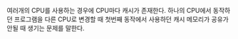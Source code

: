 여러개의 CPU를 사용하는 경우에 CPU마다 캐시가 존재한다. 
하나의 CPU에서 동작하던 프로그램을 다른 CPU로 변경할 때 첫번째 동작에서 사용하던 캐시 메모리가 공유가 안될 때 생기는 문제를 말한다.